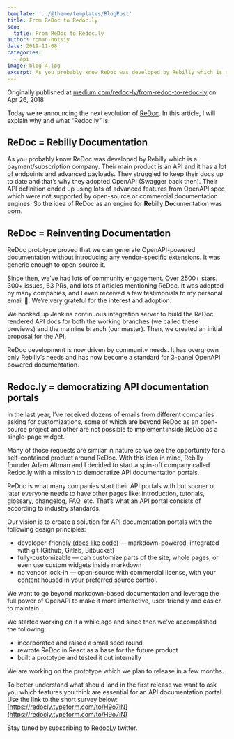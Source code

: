 ```yaml
---
template: '../@theme/templates/BlogPost'
title: From ReDoc to Redoc.ly
seo:
  title: From ReDoc to Redoc.ly
author: roman-hotsiy
date: 2019-11-08
categories:
  - api
image: blog-4.jpg
excerpt: As you probably know ReDoc was developed by Rebilly which is a payment/subscription company. Their main product is an API and it has a lot of endpoints and advanced payloads.
---
```


Originally published at [medium.com/redoc-ly/from-redoc-to-redoc-ly](https://medium.com/redoc-ly/from-redoc-to-redoc-ly-42319f100ac0)
on Apr 26, 2018

Today we’re announcing the next evolution of [ReDoc](https://github.com/Redocly/redoc). In this article, I will explain why and what “Redoc.ly” is.

## ReDoc = Rebilly Documentation

As you probably know ReDoc was developed by Rebilly which is a payment/subscription company.
Their main product is an API and it has a lot of endpoints and advanced payloads. They struggled
to keep their docs up to date and that’s why they adopted OpenAPI (Swagger back then). Their API
definition ended up using lots of advanced features from OpenAPI spec which were not supported
by open-source or commercial documentation engines. So the idea of ReDoc as an engine for
**Re**billy **Do**cumentation was born.

## ReDoc = Reinventing Documentation

ReDoc prototype proved that we can generate OpenAPI-powered documentation without introducing
any vendor-specific extensions. It was generic enough to open-source it.

Since then, we’ve had lots of community engagement. Over 2500+ stars. 300+ issues, 63 PRs, and
lots of articles mentioning ReDoc. It was adopted by many companies, and I even received a few
testimonials to my personal email 💌. We’re very grateful for the interest and adoption.

We hooked up Jenkins continuous integration server to build the ReDoc rendered API docs for both
the working branches (we called these previews) and the mainline branch (our master). Then, we
created an initial proposal for the API.

ReDoc development is now driven by community needs. It has overgrown only Rebilly’s needs and
has now become a standard for 3-panel OpenAPI powered documentation.

## Redoc.ly = democratizing API documentation portals

In the last year, I’ve received dozens of emails from different companies asking for
customizations, some of which are beyond ReDoc as an open-source project and other are not
possible to implement inside ReDoc as a single-page widget.

Many of those requests are similar in nature so we see the opportunity for a self-contained
product around ReDoc. With this idea in mind, Rebilly founder Adam Altman and I decided to start
a spin-off company called Redoc.ly with a mission to democratize API documentation portals.

ReDoc is what many companies start their API portals with but sooner or later everyone needs to
have other pages like: introduction, tutorials, glossary, changelog, FAQ, etc. That’s what an
API portal consists of according to industry standards.

Our vision is to create a solution for API documentation portals with the following design
principles:

- developer-friendly [(docs like code)](https://www.docslikecode.com/) — markdown-powered, integrated with git (Github, Gitlab, Bitbucket)
- fully-customizable — can customize parts of the site, whole pages, or even use custom widgets inside markdown
- no vendor lock-in — open-source with commercial license, with your content housed in your preferred source control.

We want to go beyond markdown-based documentation and leverage the full power of OpenAPI to make
it more interactive, user-friendly and easier to maintain.

We started working on it a while ago and since then we’ve accomplished the following:

- incorporated and raised a small seed round
- rewrote ReDoc in React as a base for the future product
- built a prototype and tested it out internally

We are working on the prototype which we plan to release in a few months.

To better understand what should land in the first release we want to ask you which features you
think are essential for an API documentation portal. Use the link to the short survey below:
[https://redocly.typeform.com/to/H9o7iN](https://redocly.typeform.com/to/H9o7iN)

Stay tuned by subscribing to [RedocLy](https://twitter.com/RedocLy) twitter.
